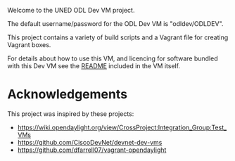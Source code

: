 Welcome to the UNED ODL Dev VM  project.

The default username/password for the ODL Dev VM is "odldev/ODLDEV".

This project contains a variety of build scripts and a Vagrant file for
creating Vagrant boxes.

For details about how to use this VM, and licencing for software bundled with this Dev VM
see the [README](scripts/vm_files/Desktop/README.md) included in the
VM itself.

# Acknowledgements

This project was inspired by these projects:
 - https://wiki.opendaylight.org/view/CrossProject:Integration_Group:Test_VMs
 - https://github.com/CiscoDevNet/devnet-dev-vms
 - https://github.com/dfarrell07/vagrant-opendaylight

